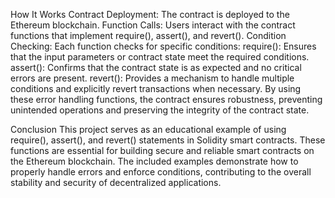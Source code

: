 How It Works
Contract Deployment: The contract is deployed to the Ethereum blockchain.
Function Calls: Users interact with the contract functions that implement require(), assert(), and revert().
Condition Checking: Each function checks for specific conditions:
require(): Ensures that the input parameters or contract state meet the required conditions.
assert(): Confirms that the contract state is as expected and no critical errors are present.
revert(): Provides a mechanism to handle multiple conditions and explicitly revert transactions when necessary.
By using these error handling functions, the contract ensures robustness, preventing unintended operations and preserving the integrity of the contract state.

Conclusion
This project serves as an educational example of using require(), assert(), and revert() statements in Solidity smart contracts.
 These functions are essential for building secure and reliable smart contracts on the Ethereum blockchain. 
The included examples demonstrate how to properly handle errors and enforce conditions, contributing to the overall stability 
and security of decentralized applications.
